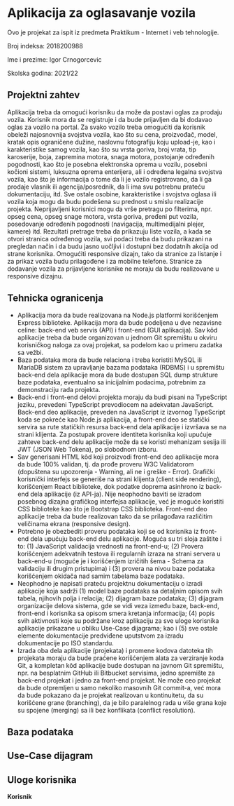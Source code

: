 # Aplikacija za oglasavanje vozila

Ovo je projekat za ispit iz predmeta Praktikum - Internet i veb tehnologije.

Broj indeksa: 2018200988

Ime i prezime: Igor Crnogorcevic

Skolska godina: 2021/22

## Projektni zahtev

Aplikacija treba da omogući korisniku da može da postavi oglas za prodaju vozila. Korisnik mora da se registruje i da bude prijavljen da bi dodavao oglas za vozilo na portal. Za svako vozilo treba omogućiti da korisnik obeleži najosnovnija svojstva vozila, kao što su cena, proizvođač, model, kratak opis ograničene dužine, naslovnu fotografiju koju upload-je, kao i karakteristike samog vozila, kao što su vrsta goriva, broj vrata, tip karoserije, boja, zapremina motora, snaga motora, postojanje određenih pogodnosti, kao što je posebna elektronska oprema u vozilu, posebni kočioni sistemi, luksuzna oprema enterijera, ali i određena legalna svojstva vozila, kao što je informacija o tome da li je vozilo registrovano, da li ga prodaje vlasnik ili agencija/posrednik, da li ima svu potrebnu prateću dokumentaciju, itd. Sve ostale osobine, karakteristike i svojstva oglasa ili vozila koja mogu da budu podešena su prednost u smislu realizacije projekta. Neprijavljeni korisnici mogu da vrše pretragu po filterima, npr. opseg cena, opseg snage motora, vrsta goriva, pređeni put vozila, posedovanje određenih pogodnosti (navigacija, multimedijalni plejer, kamere) itd. Rezultati pretrage treba da prikazuju liste vozila, a kada se otvori stranica određenog vozila, svi podaci treba da budu prikazani na pregledan način i da budu jasno uočljivi i dostupni bez dodatnih akcija od strane korisnika. Omogućiti responsive dizajn, tako da stranice za listanje i za prikaz vozila budu prilagođene i za mobilne telefone. Stranice za dodavanje vozila za prijavljene korisnike ne moraju da budu realizovane u responsive dizajnu.

## Tehnicka ogranicenja

- Aplikacija mora da bude realizovana na Node.js platformi korišćenjem Express biblioteke. Aplikacija mora da bude podeljena u dve nezavisne celine: back-end veb servis (API) i front-end (GUI aplikacija). Sav kôd aplikacije treba da bude organizovan u jednom Git spremištu u okviru korisničkog naloga za ovaj projekat, sa podelom kao u primeru zadatka sa vežbi.
- Baza podataka mora da bude relaciona i treba koristiti MySQL ili MariaDB sistem za upravljanje bazama podataka (RDBMS) i u spremištu back-end dela aplikacije mora da bude dostupan SQL dump strukture baze podataka, eventualno sa inicijalnim podacima, potrebnim za demonstraciju rada projekta.
- Back-end i front-end delovi projekta moraju da budi pisani na TypeScript jeziku, prevedeni TypeScript prevodiocem na adekvatan JavaScript. Back-end deo aplikacije, preveden na JavaScript iz izvornog TypeScript koda se pokreće kao Node.js aplikacija, a front-end deo se statički servira sa rute statičkih resursa back-end dela aplikacije i izvršava se na strani klijenta. Za postupak provere identiteta korisnika koji upućuje zahteve back-end delu aplikacije može da se koristi mehanizam sesija ili JWT (JSON Web Tokena), po slobodnom izboru.
- Sav generisani HTML kôd koji proizvodi front-end deo aplikacije mora da bude 100% validan, tj. da prođe proveru W3C Validatorom (dopuštena su upozorenja - Warning, ali ne i greške - Error). Grafički korisnički interfejs se generiše na strani klijenta (client side rendering), korišćenjem React biblioteke, dok podatke doprema asinhrono iz back-end dela aplikacije (iz API-ja). Nije neophodno baviti se izradom posebnog dizajna grafičkog interfejsa aplikacije, već je moguće koristiti CSS biblioteke kao što je Bootstrap CSS biblioteka. Front-end deo aplikacije treba da bude realizovan tako da se prilagođava različitim veličinama ekrana (responsive design).
- Potrebno je obezbediti proveru podataka koji se od korisnika iz front-end dela upućuju back-end delu aplikacije. Moguća su tri sloja zaštite i to: (1) JavaScript validacija vrednosti na front-end-u; (2) Provera korišćenjem adekvatnih testova ili regularnih izraza na strani servera u back-end-u (moguće je i korišćenjem izričitih šema - Schema za validaciju ili drugim pristupima) i (3) provera na nivou baze podataka korišćenjem okidača nad samim tabelama baze podataka.
- Neophodno je napisati prateću projektnu dokumentaciju o izradi aplikacije koja sadrži (1) model baze podataka sa detaljnim opisom svih tabela, njihovih polja i relacija; (2) dijagram baze podataka; (3) dijagram organizacije delova sistema, gde se vidi veza između baze, back-end, front-end i korisnika sa opisom smera kretanja informacija; (4) popis svih aktivnosti koje su podržane kroz aplikaciju za sve uloge korisnika aplikacije prikazane u obliku Use-Case dijagrama; kao i (5) sve ostale elemente dokumentacije predviđene uputstvom za izradu dokumentacije po ISO standardu.
- Izrada oba dela aplikacije (projekata) i promene kodova datoteka tih projekata moraju da bude praćene korišćenjem alata za verziranje koda Git, a kompletan kôd aplikacije bude dostupan na javnom Git spremištu, npr. na besplatnim GitHub ili Bitbucket servisima, jedno spremište za back-end projekat i jedno za front-end projekat. Ne može ceo projekat da bude otpremljen u samo nekoliko masovnih Git commit-a, već mora da bude pokazano da je projekat realizovan u kontinuitetu, da su korišćene grane (branching), da je bilo paralelnog rada u više grana koje su spojene (merging) sa ili bez konflikata (conflict resolution).

## Baza podataka

## Use-Case dijagram

## Uloge korisnika

**Korisnik**
